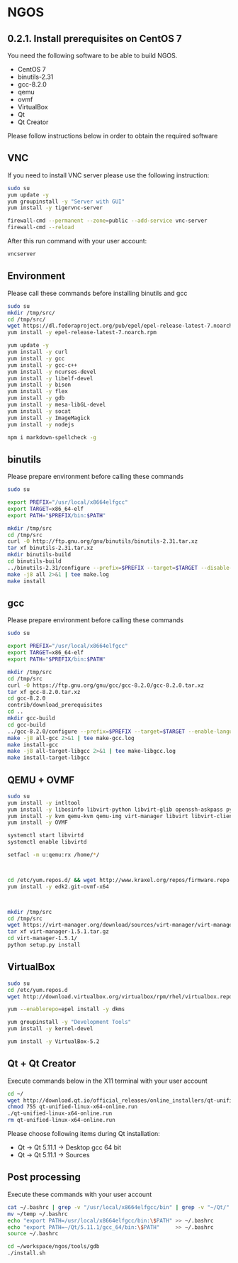 NGOS
====

0.2.1. Install prerequisites on CentOS 7
----------------------------------------

You need the following software to be able to build NGOS.
* CentOS 7
* binutils-2.31
* gcc-8.2.0
* qemu
* ovmf
* VirtualBox
* Qt
* Qt Creator

Please follow instructions below in order to obtain the required software

VNC
---

If you need to install VNC server please use the following instruction:

```sh
sudo su
yum update -y
yum groupinstall -y "Server with GUI"
yum install -y tigervnc-server

firewall-cmd --permanent --zone=public --add-service vnc-server
firewall-cmd --reload
```

After this run command with your user account:

```sh
vncserver
```

Environment
-----------

Please call these commands before installing binutils and gcc

```sh
sudo su
mkdir /tmp/src/
cd /tmp/src/
wget https://dl.fedoraproject.org/pub/epel/epel-release-latest-7.noarch.rpm
yum install -y epel-release-latest-7.noarch.rpm

yum update -y
yum install -y curl
yum install -y gcc
yum install -y gcc-c++
yum install -y ncurses-devel
yum install -y libelf-devel
yum install -y bison
yum install -y flex
yum install -y gdb
yum install -y mesa-libGL-devel
yum install -y socat
yum install -y ImageMagick
yum install -y nodejs

npm i markdown-spellcheck -g
```

binutils
--------

Please prepare environment before calling these commands

```sh
sudo su

export PREFIX="/usr/local/x8664elfgcc"
export TARGET=x86_64-elf
export PATH="$PREFIX/bin:$PATH"

mkdir /tmp/src
cd /tmp/src
curl -O http://ftp.gnu.org/gnu/binutils/binutils-2.31.tar.xz
tar xf binutils-2.31.tar.xz
mkdir binutils-build
cd binutils-build
../binutils-2.31/configure --prefix=$PREFIX --target=$TARGET --disable-werror 2>&1 | tee configure.log
make -j8 all 2>&1 | tee make.log
make install
```

gcc
---

Please prepare environment before calling these commands

```sh
sudo su

export PREFIX="/usr/local/x8664elfgcc"
export TARGET=x86_64-elf
export PATH="$PREFIX/bin:$PATH"

mkdir /tmp/src
cd /tmp/src
curl -O https://ftp.gnu.org/gnu/gcc/gcc-8.2.0/gcc-8.2.0.tar.xz
tar xf gcc-8.2.0.tar.xz
cd gcc-8.2.0
contrib/download_prerequisites
cd ..
mkdir gcc-build
cd gcc-build
../gcc-8.2.0/configure --prefix=$PREFIX --target=$TARGET --enable-languages=c,c++ | tee configure.log
make -j8 all-gcc 2>&1 | tee make-gcc.log
make install-gcc
make -j8 all-target-libgcc 2>&1 | tee make-libgcc.log
make install-target-libgcc
```

QEMU + OVMF
-----------

```sh
sudo su
yum install -y intltool
yum install -y libosinfo libvirt-python libvirt-glib openssh-askpass python-ipaddr spice-gtk-python spice-gtk3
yum install -y kvm qemu-kvm qemu-img virt-manager libvirt libvirt-client libguestfs-tools virt-install virt-viewer bridge-utils
yum install -y OVMF

systemctl start libvirtd
systemctl enable libvirtd

setfacl -m u:qemu:rx /home/*/



cd /etc/yum.repos.d/ && wget http://www.kraxel.org/repos/firmware.repo
yum install -y edk2.git-ovmf-x64



mkdir /tmp/src
cd /tmp/src
wget https://virt-manager.org/download/sources/virt-manager/virt-manager-1.5.1.tar.gz
tar xf virt-manager-1.5.1.tar.gz
cd virt-manager-1.5.1/
python setup.py install
```

VirtualBox
----------

```sh
sudo su
cd /etc/yum.repos.d
wget http://download.virtualbox.org/virtualbox/rpm/rhel/virtualbox.repo

yum --enablerepo=epel install -y dkms

yum groupinstall -y "Development Tools"
yum install -y kernel-devel

yum install -y VirtualBox-5.2
```

Qt + Qt Creator
---------------

Execute commands below in the X11 terminal with your user account

```sh
cd ~/
wget http://download.qt.io/official_releases/online_installers/qt-unified-linux-x64-online.run
chmod 755 qt-unified-linux-x64-online.run
./qt-unified-linux-x64-online.run
rm qt-unified-linux-x64-online.run
```

Please choose following items during Qt installation:
* Qt -> Qt 5.11.1 -> Desktop gcc 64 bit
* Qt -> Qt 5.11.1 -> Sources

Post processing
---------------

Execute these commands with your user account

```sh
cat ~/.bashrc | grep -v "/usr/local/x8664elfgcc/bin" | grep -v "~/Qt/" >> ~/temp
mv ~/temp ~/.bashrc
echo "export PATH=/usr/local/x8664elfgcc/bin:\$PATH" >> ~/.bashrc
echo "export PATH=~/Qt/5.11.1/gcc_64/bin:\$PATH"     >> ~/.bashrc
source ~/.bashrc

cd ~/workspace/ngos/tools/gdb
./install.sh
```
